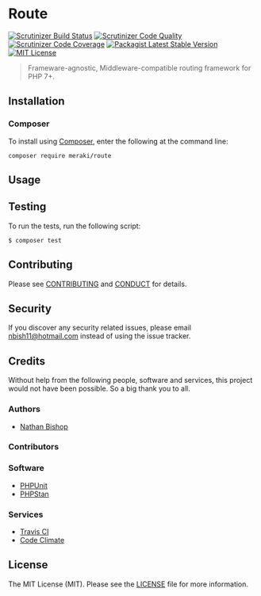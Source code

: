 # Route

[![Scrutinizer Build Status][scrutinizer-build-image]][scrutinizer-build-url]
[![Scrutinizer Code Quality][scrutinizer-code-quality-image]][scrutinizer-code-quality-url]
[![Scrutinizer Code Coverage][scrutinizer-code-coverage-image]][scrutinizer-code-coverage-url]
[![Packagist Latest Stable Version][packagist-image]][packagist-url]
[![MIT License][license-image]][license-url]

> Frameware-agnostic, Middleware-compatible routing framework for PHP 7+.


## Installation

### Composer

To install using [Composer](https://getcomposer.org/), enter the following at the command line:

```cli
composer require meraki/route
```

## Usage

## Testing

To run the tests, run the following script:

```cli
$ composer test
```

## Contributing

Please see [CONTRIBUTING](CONTRIBUTING.md) and [CONDUCT](CONDUCT.md) for details.

## Security

If you discover any security related issues, please email nbish11@hotmail.com instead of using the issue tracker.

## Credits

Without help from the following people, software and services, this project would not have been possible. So a big thank you to all.

### Authors

- [Nathan Bishop](https://github.com/nbish11)

### Contributors

### Software

- [PHPUnit](https://github.com/sebastianbergmann/phpunit)
- [PHPStan](https://github.com/phpstan/phpstan)

### Services

- [Travis CI](https://travis-ci.com/)
- [Code Climate](https://codeclimate.com)

## License

The MIT License (MIT). Please see the [LICENSE](LICENSE.md) file for more information.

[scrutinizer-build-url]: https://scrutinizer-ci.com/g/merakiframework/route/build-status/master
[scrutinizer-build-image]: https://scrutinizer-ci.com/g/merakiframework/route/badges/build.png?b=master
[scrutinizer-code-quality-url]: https://scrutinizer-ci.com/g/merakiframework/route/?branch=master
[scrutinizer-code-quality-image]: https://scrutinizer-ci.com/g/merakiframework/route/badges/quality-score.png?b=master
[scrutinizer-code-coverage-url]: https://scrutinizer-ci.com/g/merakiframework/route/?branch=master
[scrutinizer-code-coverage-image]: https://scrutinizer-ci.com/g/merakiframework/route/badges/coverage.png?b=master
[packagist-url]: https://packagist.org/packages/meraki/route
[packagist-image]: https://poser.pugx.org/meraki/route/v/stable
[license-url]: https://raw.githubusercontent.com/merakiframework/route/master/LICENSE.md
[license-image]: https://img.shields.io/badge/license-MIT-blue.svg
